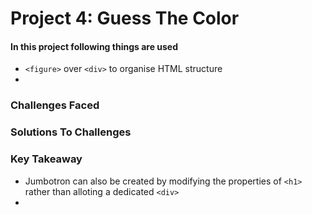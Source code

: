 # Project 4: Guess The Color


#### In this project following things are used
* ```<figure>``` over ```<div>``` to organise HTML structure
* 

### Challenges Faced


### Solutions To Challenges


### Key Takeaway
* Jumbotron can also be created by modifying the properties of ```<h1>``` rather than alloting a dedicated ```<div>```
*